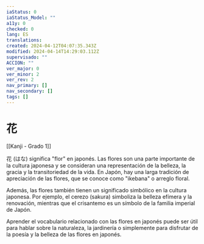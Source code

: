 ```yaml
---
iaStatus: 0
iaStatus_Model: ""
a11y: 0
checked: 0
lang: ES
translations: 
created: 2024-04-12T04:07:35.343Z
modified: 2024-04-14T14:29:03.112Z
supervisado: ""
ACCION: ""
ver_major: 0
ver_minor: 2
ver_rev: 2
nav_primary: []
nav_secondary: []
tags: []
---
```

# 花

[[Kanji - Grado 1]]

花 (はな) significa "flor" en japonés. Las flores son una parte importante de la cultura japonesa y se consideran una representación de la belleza, la gracia y la transitoriedad de la vida. En Japón, hay una larga tradición de apreciación de las flores, que se conoce como "ikebana" o arreglo floral.

Además, las flores también tienen un significado simbólico en la cultura japonesa. Por ejemplo, el cerezo (sakura) simboliza la belleza efímera y la renovación, mientras que el crisantemo es un símbolo de la familia imperial de Japón.

Aprender el vocabulario relacionado con las flores en japonés puede ser útil para hablar sobre la naturaleza, la jardinería o simplemente para disfrutar de la poesía y la belleza de las flores en japonés.
